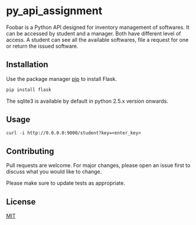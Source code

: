 # py_api_assignment

Foobar is a Python API designed for inventory management of softwares. It can be accessed by student and a manager. Both have different level of access. A student can see all the available softwares, file a request for one or return the issued software.

## Installation

Use the package manager [pip](https://pypi.org/project/Flask/) to install Flask.

```bash
pip install flask
```
The sqlite3 is available by default in python 2.5.x version onwards.

## Usage

```curl
curl -i http://0.0.0.0:9000/student?key=<enter_key>
```

## Contributing
Pull requests are welcome. For major changes, please open an issue first to discuss what you would like to change.

Please make sure to update tests as appropriate.

## License
[MIT](https://choosealicense.com/licenses/mit/)